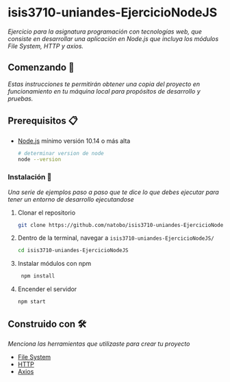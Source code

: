 # isis3710-uniandes-EjercicioNodeJS

_Ejercicio para la asignatura programación con tecnologías web, que consiste en desarrollar una aplicación en Node.js que incluya los módulos File System, HTTP y axios._

## Comenzando 🚀

_Estas instrucciones te permitirán obtener una copia del proyecto en funcionamiento en tu máquina local para propósitos de desarrollo y pruebas._

## Prerequisitos 📋

- [Node.js](https://nodejs.org) mínimo versión 10.14 o más alta

  ```bash
  # determinar version de node
  node --version
  ```

### Instalación 🔧

_Una serie de ejemplos paso a paso que te dice lo que debes ejecutar para tener un entorno de desarrollo ejecutandose_

1. Clonar el repositorio

   ```bash
   git clone https://github.com/natobo/isis3710-uniandes-EjercicioNodeJS
   ```

2. Dentro de la terminal, navegar a `isis3710-uniandes-EjercicioNodeJS/`
   ```bash
   cd isis3710-uniandes-EjercicioNodeJS
   ```
3. Instalar módulos con npm
   ```bash
    npm install
   ```
4. Encender el servidor
   ```bash
   npm start
   ```

## Construido con 🛠️

_Menciona las herramientas que utilizaste para crear tu proyecto_

- [File System](https://nodejs.org/api/fs.html)
- [HTTP](https://nodejs.org/api/http.html)
- [Axios](https://www.npmjs.com/package/axios)
